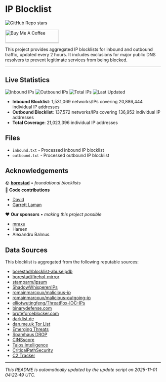 # IP Blocklist

![GitHub Repo stars](https://img.shields.io/github/stars/bitwire-it/ipblocklist)

<a href="https://www.buymeacoffee.com/Matis7" target="_blank"><img src="https://www.buymeacoffee.com/assets/img/custom_images/orange_img.png" alt="Buy Me A Coffee" style="height: 41px !important;width: 174px !important;box-shadow: 0px 3px 2px 0px rgba(190, 190, 190, 0.5) !important;-webkit-box-shadow: 0px 3px 2px 0px rgba(190, 190, 190, 0.5) !important;" ></a>

This project provides aggregated IP blocklists for inbound and outbound traffic, updated every 2 hours. It includes exclusions for major public DNS resolvers to prevent legitimate services from being blocked.

---

## Live Statistics

![Inbound IPs](https://img.shields.io/badge/Inbound_IPs-20.9M-red?style=flat-square) ![Outbound IPs](https://img.shields.io/badge/Outbound_IPs-137.0K-orange?style=flat-square) ![Total IPs](https://img.shields.io/badge/Total_IPs-21.0M-blue?style=flat-square) ![Last Updated](https://img.shields.io/badge/Last_Updated-2025--11--01-green?style=flat-square)

- **Inbound Blocklist**: 1,531,069 networks/IPs covering 20,886,444 individual IP addresses
- **Outbound Blocklist**: 137,572 networks/IPs covering 136,952 individual IP addresses
- **Total Coverage**: 21,023,396 individual IP addresses

## Files

- `inbound.txt` - Processed inbound IP blocklist
- `outbound.txt` - Processed outbound IP blocklist

## Acknowledgements

🪨 **[borestad](https://www.github.com/borestad)** • *foundational blocklists*  
🚀 **Code contributions**
- [David](https://github.com/dvdctn)
- [Garrett Laman](https://github.com/garrettlaman)

❤️ **Our sponsors** • *making this project possible*
- [mraxu](https://www.github.com/mraxu)
- Hareen
- Alexandru Balmus

## Data Sources

This blocklist is aggregated from the following reputable sources:

- [borestad/blocklist-abuseipdb](https://github.com/borestad/blocklist-abuseipdb)
- [borestad/firehol-mirror](https://github.com/borestad/firehol-mirror)
- [stamparm/ipsum](https://github.com/stamparm/ipsum)
- [ShadowWhisperer/IPs](https://github.com/ShadowWhisperer/IPs)
- [romainmarcoux/malicious-ip](https://github.com/romainmarcoux/malicious-ip)
- [romainmarcoux/malicious-outgoing-ip](https://github.com/romainmarcoux/malicious-outgoing-ip)
- [elliotwutingfeng/ThreatFox-IOC-IPs](https://github.com/elliotwutingfeng/ThreatFox-IOC-IPs)
- [binarydefense.com](https://www.binarydefense.com/banlist.txt)
- [bruteforceblocker.com](https://danger.rulez.sk/projects/bruteforceblocker/blist.php)
- [darklist.de](https://www.darklist.de/raw.php)
- [dan.me.uk Tor List](https://www.dan.me.uk/torlist/)
- [Emerging Threats](http://rules.emergingthreats.net/blockrules/compromised-ips.txt)
- [Spamhaus DROP](https://www.spamhaus.org/drop/drop.txt)
- [CINSscore](https://cinsscore.com/list/ci-badguys.txt)
- [Talos Intelligence](https://talosintelligence.com/documents/ip-blacklist)
- [CriticalPathSecurity](https://github.com/CriticalPathSecurity/Public-Intelligence-Feeds)
- [C2 Tracker](https://github.com/montysecurity/C2-Tracker)

---

*This README is automatically updated by the update script on 2025-11-01 04:22:49 UTC.*
